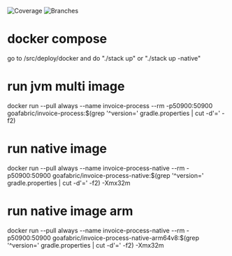 ![Coverage](.github/badges/jacoco.svg)
![Branches](.github/badges/branches.svg)

# docker compose
go to /src/deploy/docker and do "./stack up" or "./stack up -native"

# run jvm multi image
docker run --pull always --name invoice-process --rm -p50900:50900 goafabric/invoice-process:$(grep '^version=' gradle.properties | cut -d'=' -f2)

# run native image
docker run --pull always --name invoice-process-native --rm -p50900:50900 goafabric/invoice-process-native:$(grep '^version=' gradle.properties | cut -d'=' -f2) -Xmx32m

# run native image arm
docker run --pull always --name invoice-process-native --rm -p50900:50900 goafabric/invoice-process-native-arm64v8:$(grep '^version=' gradle.properties | cut -d'=' -f2) -Xmx32m
